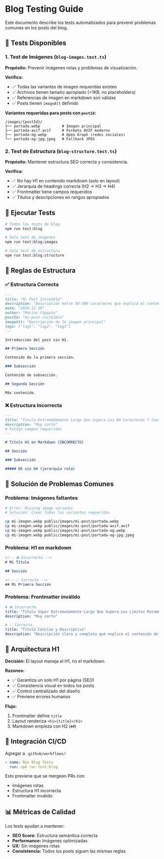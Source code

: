 # Blog Testing Guide

Este documento describe los tests automatizados para prevenir problemas comunes en los posts del blog.

## 🧪 Tests Disponibles

### 1. Test de Imágenes (`blog-images.test.ts`)

**Propósito:** Prevenir imágenes rotas y problemas de visualización.

**Verifica:**
- ✅ Todas las variantes de imagen requeridas existen
- ✅ Archivos tienen tamaño apropiado (>1KB, no placeholders)
- ✅ Referencias de imagen en markdown son válidas
- ✅ Posts tienen `imageAlt` definido

**Variantes requeridas para posts con `postId`:**
```
/images/{postId}/
├── portada.webp          # Imagen principal
├── portada-avif.avif     # Formato AVIF moderno
├── portada-og.webp       # Open Graph (redes sociales)
└── portada-og-jpg.jpeg   # Fallback JPEG
```

### 2. Test de Estructura (`blog-structure.test.ts`)

**Propósito:** Mantener estructura SEO correcta y consistencia.

**Verifica:**
- ✅ No hay H1 en contenido markdown (solo en layout)
- ✅ Jerarquía de headings correcta (H2 → H3 → H4)
- ✅ Frontmatter tiene campos requeridos
- ✅ Títulos y descripciones en rangos apropiados

## 🚀 Ejecutar Tests

```bash
# Todos los tests de blog
npm run test:blog

# Solo test de imágenes
npm run test:blog:images

# Solo test de estructura
npm run test:blog:structure
```

## 📝 Reglas de Estructura

### ✅ Estructura Correcta

```markdown
---
title: "Mi Post Increíble"
description: "Descripción entre 50-300 caracteres que explica el contenido del post de manera clara y concisa."
date: "2024-12-19"
author: "Matías Cappato"
postId: "mi-post-increible"
imageAlt: "Descripción de la imagen principal"
tags: ["tag1", "tag2", "tag3"]
---

Introducción del post sin H1.

## Primera Sección

Contenido de la primera sección.

### Subsección

Contenido de subsección.

## Segunda Sección

Más contenido.
```

### ❌ Estructura Incorrecta

```markdown
---
title: "Título Extremadamente Largo Que Supera Los 80 Caracteres Y Causa Problemas SEO"
description: "Muy corto"
# Faltan campos requeridos
---

# Título H1 en Markdown (INCORRECTO)

## Sección

### Subsección

##### H5 sin H4 (jerarquía rota)
```

## 🔧 Solución de Problemas Comunes

### Problema: Imágenes faltantes

```bash
# Error: Missing image variants
# Solución: Crear todas las variantes requeridas

cp mi-imagen.webp public/images/mi-post/portada.webp
cp mi-imagen.webp public/images/mi-post/portada-avif.avif
cp mi-imagen.webp public/images/mi-post/portada-og.webp
cp mi-imagen.webp public/images/mi-post/portada-og-jpg.jpeg
```

### Problema: H1 en markdown

```markdown
<!-- ❌ Incorrecto -->
# Mi Título

## Sección

<!-- ✅ Correcto -->
## Mi Primera Sección
```

### Problema: Frontmatter inválido

```yaml
# ❌ Incorrecto
title: "Título Súper Extremadamente Largo Que Supera Los Límites Recomendados Para SEO"
description: "Muy corto"

# ✅ Correcto  
title: "Título Conciso y Descriptivo"
description: "Descripción clara y completa que explica el contenido del post de manera efectiva y atractiva para los lectores."
```

## 🎯 Arquitectura H1

**Decisión:** El layout maneja el H1, no el markdown.

**Razones:**
- ✅ Garantiza un solo H1 por página (SEO)
- ✅ Consistencia visual en todos los posts
- ✅ Control centralizado del diseño
- ✅ Previene errores humanos

**Flujo:**
1. Frontmatter define `title`
2. Layout renderiza `<h1>{title}</h1>`
3. Markdown empieza con H2 (`##`)

## 🔄 Integración CI/CD

Agregar a `.github/workflows/`:

```yaml
- name: Run Blog Tests
  run: npm run test:blog
```

Esto previene que se mergeen PRs con:
- Imágenes rotas
- Estructura H1 incorrecta
- Frontmatter inválido

## 📊 Métricas de Calidad

Los tests ayudan a mantener:
- **SEO Score:** Estructura semántica correcta
- **Performance:** Imágenes optimizadas
- **UX:** Sin imágenes rotas
- **Consistencia:** Todos los posts siguen las mismas reglas
